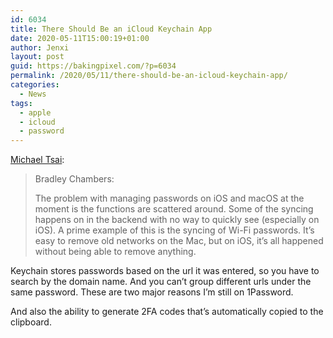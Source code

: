 ```yaml
---
id: 6034
title: There Should Be an iCloud Keychain App
date: 2020-05-11T15:00:19+01:00
author: Jenxi
layout: post
guid: https://bakingpixel.com/?p=6034
permalink: /2020/05/11/there-should-be-an-icloud-keychain-app/
categories:
  - News
tags:
  - apple
  - icloud
  - password
---
```

[Michael Tsai](https://mjtsai.com/blog/2020/04/20/there-should-be-an-icloud-keychain-app/):

<blockquote class="wp-block-quote">
  <p>
    Bradley Chambers:
  </p>
  
  <p>
    The problem with managing passwords on iOS and macOS at the moment is the functions are scattered around. Some of the syncing happens on in the backend with no way to quickly see (especially on iOS). A prime example of this is the syncing of Wi-Fi passwords. It’s easy to remove old networks on the Mac, but on iOS, it’s all happened without being able to remove anything.
  </p>
</blockquote>

Keychain stores passwords based on the url it was entered, so you have to search by the domain name. And you can&#8217;t group different urls under the same password. These are two major reasons I&#8217;m still on 1Password.

And also the ability to generate 2FA codes that&#8217;s automatically copied to the clipboard.